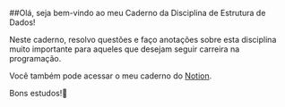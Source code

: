 ##Olá, seja bem-vindo ao meu Caderno da Disciplina de Estrutura de Dados!

Neste caderno, resolvo questões e faço anotações sobre esta disciplina muito importante para aqueles que desejam seguir carreira na programação.

Você também pode acessar o meu caderno do <a href="https://www.notion.so/Estrutura-de-Dados-053051f77d654e8ca1e0abd1180f0767?pvs=4">Notion</a>.

Bons estudos!📝
